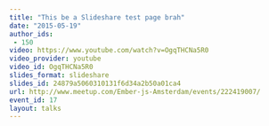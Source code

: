 ```yaml
---
title: "This be a Slideshare test page brah"
date: "2015-05-19"
author_ids:
 - 150
video: https://www.youtube.com/watch?v=OgqTHCNa5R0
video_provider: youtube
video_id: OgqTHCNa5R0
slides_format: slideshare
slides_id: 24879a5060310131f6d34a2b50a01ca4
url: http://www.meetup.com/Ember-js-Amsterdam/events/222419007/
event_id: 17
layout: talks
---
```

